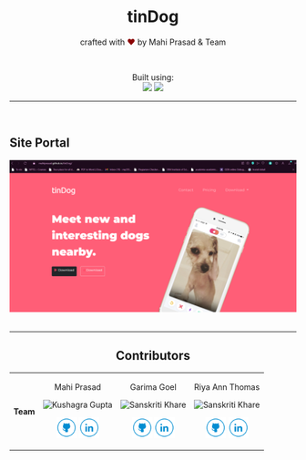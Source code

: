 <div align="center">
<h1 align="center"> tinDog </h1> 
</div>


<p align="center">
crafted with <span style="color: #8b0000;">&hearts;</span> by Mahi Prasad & Team
</p>

<br>

<p align="center">
Built using:
<br> 
   <img src="https://external-content.duckduckgo.com/iu/?u=https%3A%2F%2Fwww.pikpng.com%2Fpngl%2Fm%2F150-1506141_html-css-and-javascript-logo-html5-css3-js.png&f=1&nofb=1" height="30" />
    <img src="https://img.shields.io/badge/Visual_Studio_Code-0078D4?style=for-the-badge&logo=visual%20studio%20code&logoColor=white" /> 
</p>


<hr>
<br>

## Site Portal

<div align="center">
<a href="https://mahiprasad.github.io/tinDog/" target="_blank"> <img alt="tinDog" src="./images/2022-11-26.png" /> </a>
<br>
<br>
<hr>

## Contributors

<table>
<tr align="center">
<th>Team</th>

<td>

Mahi Prasad

<p align="center">
  <img src = "https://github.com/mahiprasad.png?size=128"  height="120" alt="Kushagra Gupta">
</p>
<p align="center">
<a href = "https://github.com/mahiprasad"><img src = "./images/readme/github_icon.svg" width="36" height = "36"/></a>
<a href = "https://www.linkedin.com/in/mahi-prasad-7973211b6/">
  <img src = "./images/readme/linkedin_icon.svg" width="36" height="36"/>
</a>
</p>
</td>

<td>

Garima Goel

<p align="center">
<img src = "https://github.com/Garimaagoel.png?size=128"  height="120" alt="Sanskriti Khare">
</p>
<p align="center">
<a href = "https://github.com/Garimaagoel"><img src = "./images/readme/github_icon.svg" width="36" height = "36"/></a>
<a href = "https://www.linkedin.com/in/garima-goel-b52538212/">
  <img src = "./images/readme/linkedin_icon.svg" width="36" height="36"/>
</a>
</p>
</td>

<td>

Riya Ann Thomas

<p align="center">
<img src = "https://github.com/Riya-Ann-Thomas.png?size=128"  height="120" alt="Sanskriti Khare">
</p>
<p align="center">
<a href = "https://github.com/Riya-Ann-Thomas"><img src = "./images/readme/github_icon.svg" width="36" height = "36"/></a>
<a href = "https://www.linkedin.com/in/riya-ann-thomas-92bb2322a/">
  <img src = "./images/readme/linkedin_icon.svg" width="36" height="36"/>
</a>
</p>
</td>


</tr>

</table>
